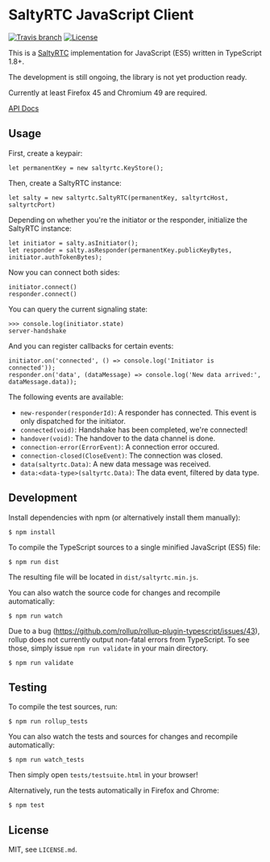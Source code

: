 # SaltyRTC JavaScript Client

[![Travis branch](https://img.shields.io/travis/saltyrtc/saltyrtc-client-js/master.svg)](https://travis-ci.org/saltyrtc/saltyrtc-client-js)
[![License](https://img.shields.io/badge/license-MIT-blue.svg)](https://github.com/saltyrtc/saltyrtc-client-js)

This is a [SaltyRTC](https://github.com/saltyrtc/saltyrtc-meta) implementation
for JavaScript (ES5) written in TypeScript 1.8+.

The development is still ongoing, the library is not yet production ready.

Currently at least Firefox 45 and Chromium 49 are required.

[API Docs](https://saltyrtc.github.io/saltyrtc-client-js/)

## Usage

First, create a keypair:

    let permanentKey = new saltyrtc.KeyStore();

Then, create a SaltyRTC instance:

    let salty = new saltyrtc.SaltyRTC(permanentKey, saltyrtcHost, saltyrtcPort)

Depending on whether you're the initiator or the responder, initialize the SaltyRTC instance:

    let initiator = salty.asInitiator();
    let responder = salty.asResponder(permanentKey.publicKeyBytes, initiator.authTokenBytes);

Now you can connect both sides:

    initiator.connect()
    responder.connect()

You can query the current signaling state:

    >>> console.log(initiator.state)
    server-handshake

And you can register callbacks for certain events:

    initiator.on('connected', () => console.log('Initiator is connected'));
    responder.on('data', (dataMessage) => console.log('New data arrived:', dataMessage.data));

The following events are available:

 - `new-responder(responderId)`: A responder has connected. This event is only dispatched for the initiator.
 - `connected(void)`: Handshake has been completed, we're connected!
 - `handover(void)`: The handover to the data channel is done.
 - `connection-error(ErrorEvent)`: A connection error occured.
 - `connection-closed(CloseEvent)`: The connection was closed.
 - `data(saltyrtc.Data)`: A new data message was received.
 - `data:<data-type>(saltyrtc.Data)`: The data event, filtered by data type.

## Development

Install dependencies with npm (or alternatively install them manually):

    $ npm install

To compile the TypeScript sources to a single minified JavaScript (ES5) file:

    $ npm run dist

The resulting file will be located in `dist/saltyrtc.min.js`.

You can also watch the source code for changes and recompile automatically:

    $ npm run watch

Due to a bug (https://github.com/rollup/rollup-plugin-typescript/issues/43),
rollup does not currently output non-fatal errors from TypeScript. To see
those, simply issue `npm run validate` in your main directory.

    $ npm run validate

## Testing

To compile the test sources, run:

    $ npm run rollup_tests

You can also watch the tests and sources for changes and recompile
automatically:

    $ npm run watch_tests

Then simply open `tests/testsuite.html` in your browser!

Alternatively, run the tests automatically in Firefox and Chrome:

    $ npm test

## License

MIT, see `LICENSE.md`.

